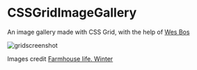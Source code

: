 # CSSGridImageGallery

An image gallery made with CSS Grid, with the help of [Wes Bos](https://cssgrid.io/)


![gridscreenshot](https://user-images.githubusercontent.com/18640359/35481083-45a4fd8c-0425-11e8-9e01-873291c5af20.jpg)


Images credit [Farmhouse life. Winter](https://creativemarket.com/OntheMoon/2113644-FARMHOUSE-LIFE.-WINTER)